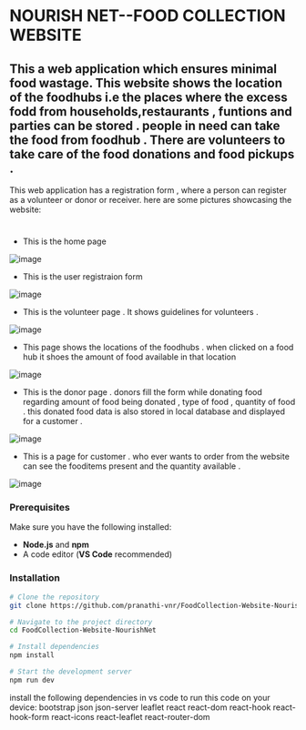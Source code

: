 # NOURISH NET--FOOD COLLECTION WEBSITE


## This a web application which ensures minimal food wastage. This website shows the location of the foodhubs i.e the places where the excess fodd from households,restaurants , funtions and parties can be stored . people in need can take the food from foodhub . There are volunteers to take care of the food donations and food pickups . 
This web application has a registration form , where a person can register as a volunteer or donor or receiver.
here are some pictures showcasing the website:
#
- This is the home page
  
![image](https://github.com/user-attachments/assets/3299abe1-0d23-4828-973a-771db36ec2e1)

- This is the user registraion form
  
![image](https://github.com/user-attachments/assets/f6cab5c2-ecfc-4791-b2ae-581984323b6a)

- This is the volunteer page . It shows guidelines for volunteers .
  
![image](https://github.com/user-attachments/assets/f6d8aecd-eedc-4f5a-95dd-8da253b2e680)

- This page shows the locations of the foodhubs . when clicked on a food hub it shoes the amount of food available in that location
  
![image](https://github.com/user-attachments/assets/de919c45-6359-403b-aa6a-1796f9a4442d)

- This is the donor page . donors fill the form while donating food  regarding amount of food being donated , type of food , quantity of food  .
this donated food data is also stored in local database and displayed for a customer .

![image](https://github.com/user-attachments/assets/9b25e7ea-3fb0-4957-87b4-a03c78be6a1f)

- This is a page for customer . who ever wants to order from the website can see the fooditems present and the quantity available .
  
![image](https://github.com/user-attachments/assets/33c619df-2114-4895-95c3-9c09bc96a5f0)

### Prerequisites

Make sure you have the following installed:

- **Node.js** and **npm**
- A code editor (**VS Code** recommended)

 ### Installation
 
 ```sh
# Clone the repository
git clone https://github.com/pranathi-vnr/FoodCollection-Website-NourishNet.git

# Navigate to the project directory
cd FoodCollection-Website-NourishNet

# Install dependencies
npm install

# Start the development server
npm run dev

```
install the following dependencies in vs code to run this code on your device:
bootstrap
json
json-server
leaflet
react
react-dom
react-hook
react-hook-form
react-icons
react-leaflet
react-router-dom
